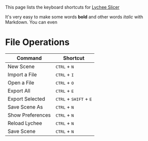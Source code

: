 
This page lists the keyboard shortcuts for [Lychee Slicer](https://lychee.mango3d.io/)

It's very easy to make some words **bold** and other words *italic* with Markdown. You can even 

# File Operations

Command | Shortcut
------------ | -------------
New Scene | <kbd>CTRL</kbd> + <kbd>N</kbd>
Import a File | <kbd>CTRL</kbd> + <kbd>I</kbd>
Open a File | <kbd>CTRL</kbd> + <kbd>O</kbd>
Export All | <kbd>CTRL</kbd> + <kbd>E</kbd>
Export Selected | <kbd>CTRL</kbd> + <kbd>SHIFT</kbd> + <kbd>E</kbd>
Save Scene As | <kbd>CTRL</kbd> + <kbd>N</kbd>
Show Preferences | <kbd>CTRL</kbd> + <kbd>N</kbd>
Reload Lychee | <kbd>CTRL</kbd> + <kbd>N</kbd>
Save Scene | <kbd>CTRL</kbd> + <kbd>N</kbd>

